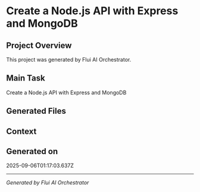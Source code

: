 # Create a Node.js API with Express and MongoDB

## Project Overview
This project was generated by Flui AI Orchestrator.

## Main Task
Create a Node.js API with Express and MongoDB

## Generated Files


## Context


## Generated on
2025-09-06T01:17:03.637Z

---
*Generated by Flui AI Orchestrator*
